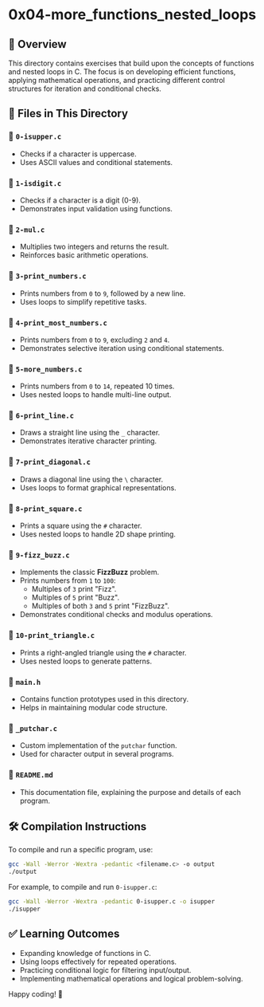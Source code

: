 # 0x04-more_functions_nested_loops

## 📌 Overview
This directory contains exercises that build upon the concepts of functions and nested loops in C. The focus is on developing efficient functions, applying mathematical operations, and practicing different control structures for iteration and conditional checks.

## 📂 Files in This Directory

### 🔹 `0-isupper.c`
- Checks if a character is uppercase.
- Uses ASCII values and conditional statements.

### 🔹 `1-isdigit.c`
- Checks if a character is a digit (0-9).
- Demonstrates input validation using functions.

### 🔹 `2-mul.c`
- Multiplies two integers and returns the result.
- Reinforces basic arithmetic operations.

### 🔹 `3-print_numbers.c`
- Prints numbers from `0` to `9`, followed by a new line.
- Uses loops to simplify repetitive tasks.

### 🔹 `4-print_most_numbers.c`
- Prints numbers from `0` to `9`, excluding `2` and `4`.
- Demonstrates selective iteration using conditional statements.

### 🔹 `5-more_numbers.c`
- Prints numbers from `0` to `14`, repeated 10 times.
- Uses nested loops to handle multi-line output.

### 🔹 `6-print_line.c`
- Draws a straight line using the `_` character.
- Demonstrates iterative character printing.

### 🔹 `7-print_diagonal.c`
- Draws a diagonal line using the `\` character.
- Uses loops to format graphical representations.

### 🔹 `8-print_square.c`
- Prints a square using the `#` character.
- Uses nested loops to handle 2D shape printing.

### 🔹 `9-fizz_buzz.c`
- Implements the classic **FizzBuzz** problem.
- Prints numbers from `1` to `100`:
  - Multiples of `3` print "Fizz".
  - Multiples of `5` print "Buzz".
  - Multiples of both `3` and `5` print "FizzBuzz".
- Demonstrates conditional checks and modulus operations.

### 🔹 `10-print_triangle.c`
- Prints a right-angled triangle using the `#` character.
- Uses nested loops to generate patterns.

### 🔹 `main.h`
- Contains function prototypes used in this directory.
- Helps in maintaining modular code structure.

### 🔹 `_putchar.c`
- Custom implementation of the `putchar` function.
- Used for character output in several programs.

### 🔹 `README.md`
- This documentation file, explaining the purpose and details of each program.

## 🛠 Compilation Instructions
To compile and run a specific program, use:
```sh
gcc -Wall -Werror -Wextra -pedantic <filename.c> -o output
./output
```
For example, to compile and run `0-isupper.c`:
```sh
gcc -Wall -Werror -Wextra -pedantic 0-isupper.c -o isupper
./isupper
```

## ✅ Learning Outcomes
- Expanding knowledge of functions in C.
- Using loops effectively for repeated operations.
- Practicing conditional logic for filtering input/output.
- Implementing mathematical operations and logical problem-solving.

Happy coding! 🚀
